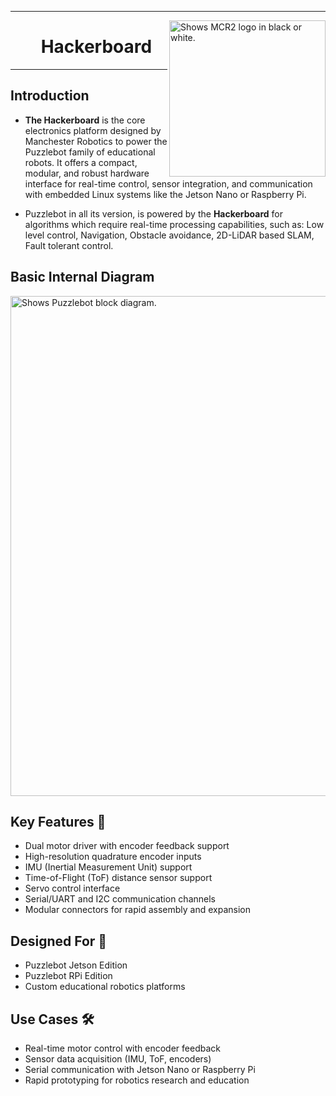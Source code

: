 
---
<picture>
  <source media="(prefers-color-scheme: dark)" srcset="https://github.com/ManchesterRoboticsLtd/Puzzlebot/blob/main/Misc/Logos/Puzzle_Bot_Logo_W.png">
  <source media="(prefers-color-scheme: light)" srcset="https://github.com/ManchesterRoboticsLtd/Puzzlebot/blob/main/Misc/Logos/Puzzle_Bot_Logo_B.png">
  <img alt="Shows MCR2 logo in black or white." width="250" align="right">
</picture>

 <div id="user-content-toc">
  <ul align="center" style="list-style: none;">
    <summary>
      <h1>Hackerboard</h1>
    </summary>
  </ul>
</div>


---

## Introduction
* **The Hackerboard** is the core electronics platform designed by Manchester Robotics to power the Puzzlebot family of educational robots. It offers a compact, modular, and robust hardware interface for real-time control, sensor integration, and communication with embedded Linux systems like the Jetson Nano or Raspberry Pi.

* Puzzlebot in all its version, is powered by the **Hackerboard** for algorithms which require real-time processing capabilities, such as: Low level control, Navigation, Obstacle avoidance, 2D-LiDAR based SLAM, Fault tolerant control.

## Basic Internal Diagram

<picture>
  <source media="(prefers-color-scheme: dark)" srcset="https://user-images.githubusercontent.com/67285979/232494892-2e2e8409-6c73-4c42-8883-155d9cab9b60.png">
  <source media="(prefers-color-scheme: light)" srcset="https://user-images.githubusercontent.com/67285979/232494720-39c1937a-e8b6-48ce-8809-e09511e2dfa7.png">
  <img alt="Shows Puzzlebot block diagram." width="800" align="center">
</picture>

## Key Features 🔌
* Dual motor driver with encoder feedback support
* High-resolution quadrature encoder inputs
* IMU (Inertial Measurement Unit) support
* Time-of-Flight (ToF) distance sensor support
* Servo control interface
* Serial/UART and I2C communication channels
* Modular connectors for rapid assembly and expansion

## Designed For 🧠
* Puzzlebot Jetson Edition
* Puzzlebot RPi Edition
* Custom educational robotics platforms

## Use Cases 🛠️
* Real-time motor control with encoder feedback
* Sensor data acquisition (IMU, ToF, encoders)
* Serial communication with Jetson Nano or Raspberry Pi
* Rapid prototyping for robotics research and education
